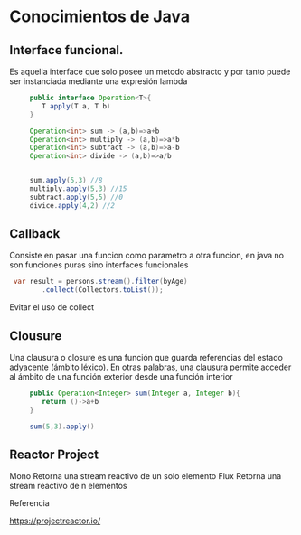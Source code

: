 # Conocimientos de Java

## Interface funcional.

Es aquella interface que solo posee un metodo abstracto y por tanto puede ser instanciada mediante una expresión lambda

```Java
     public interface Operation<T>{
        T apply(T a, T b)
     }

     Operation<int> sum -> (a,b)=>a+b
     Operation<int> multiply -> (a,b)=>a*b
     Operation<int> subtract -> (a,b)=>a-b
     Operation<int> divide -> (a,b)=>a/b


     sum.apply(5,3) //8
     multiply.apply(5,3) //15
     subtract.apply(5,5) //0
     divice.apply(4,2) //2


```

## Callback

Consiste en pasar una funcion como parametro a otra funcion, en java no son funciones puras sino interfaces funcionales

```Java
 var result = persons.stream().filter(byAge)
        .collect(Collectors.toList());
```

Evitar el uso de collect

## Clousure

Una clausura o closure es una función que guarda referencias del estado adyacente (ámbito léxico). En otras palabras, una clausura permite acceder al ámbito de una función exterior desde una función interior

```Java
     public Operation<Integer> sum(Integer a, Integer b){
        return ()->a+b
     }

     sum(5,3).apply()
```

## Reactor Project

Mono<T> 
    Retorna una stream reactivo de un solo elemento
Flux<T>
    Retorna una stream reactivo de n  elementos

Referencia

https://projectreactor.io/



